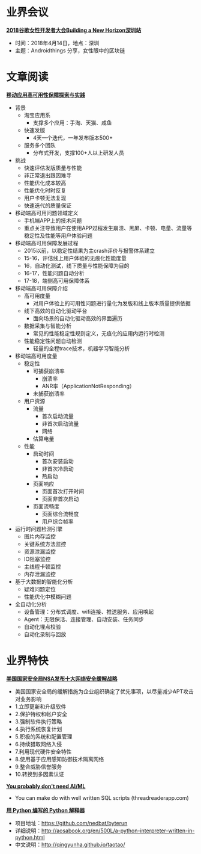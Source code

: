 ﻿# 业界会议

[**2018谷歌女性开发者大会Building a New Horizon深圳站**](http://www.huodongxing.com/event/3430981543800)
* 时间：2018年4月14日，地点：深圳
* 主题：Androidthings 分享，女性眼中的区块链


# 文章阅读

[**移动应用高可用性保障探索与实践**](https://ppt.geekbang.org/list/qconsh2017)
* 背景
   * 淘宝应用系
      * 支撑多个应用：手淘、天猫、咸鱼
   * 快速发版
      * 4天一个迭代，一年发布版本500+
   * 服务多个团队
      * 分布式开发，支撑100+人以上研发人员
* 挑战
   * 快速评估发版质量与性能
   * 非正常退出跟因难寻
   * 性能优化成本较高
   * 性能优化时时反复
   * 用户卡顿无法复现
   * 快速迭代的质量保证
* 移动端高可用问题领域定义
   * 手机端APP上的技术问题
   * 重点关注导致用户在使用APP过程发生崩溃、黑屏、卡顿、电量、流量等稳定性及性能等用户体验问题
* 移动端高可用保障发展过程
   * 2015以前，以稳定性结果为主crash评价与报警体系建立
   * 15-16，评估线上用户体验的无痕化性能度量
   * 16，自动化测试，线下质量与性能保障为目的
   * 16-17，性能问题自动分析
   * 17-18，端侧高可用保障体系
* 移动端高可用保障介绍
   * 高可用度量
      * 对用户体验上的可用性问题进行量化为发版和线上版本质量提供依据
   * 线下高效的自动化驱动平台
      * 面向场景的自动化驱动高效的界面遍历
   * 数据采集与智能分析
      * 常见的性能稳定性规则定义，无痕化的应用内运行时检测
   * 性能稳定性问题自动检测
      * 轻量的全程trace技术，机器学习智能分析
* 移动端高可用度量
   * 稳定性
      * 可捕获崩溃率
         * 崩溃率
         * ANR率（ApplicationNotResponding）
      * 未捕获崩溃率
   * 用户资源
      * 流量
         * 首次启动流量
         * 非首次启动流量
         * 网络
      * 估算电量
   * 性能
      * 启动时间
         * 首次安装启动
         * 非首次冷启动
         * 热启动
      * 页面响应
         * 页面首次打开时间
         * 页面非首次启动
      * 页面流畅度
         * 页面综合流畅度
         * 用户综合帧率
* 运行时问题检测引擎
   * 图片内存监控
   * 关键系统方法监控
   * 资源泄漏监控
   * IO阻塞监控
   * 主线程卡顿监控
   * 内存泄漏监控
* 基于大数据的智能化分析
   * 疑难问题定位
   * 性能优化中模糊问题
* 全自动化分析
   * 设备管理：分布式调度、wifi连接、推送服务、应用唤起
   * Agent：无限保活、连接管理、自动安装、任务同步
   * 自动化埋点校验
   * 自动化录制与回放


# 业界特快

[**美国国家安全局NSA发布十大网络安全缓解战略**](http://www.freebuf.com/articles/network/168550.html)
* 美国国家安全局的缓解措施为企业组织确定了优先事项，以尽量减少APT攻击对业务影响
* 1.立即更新和升级软件
* 2.保护特权和帐户安全
* 3.强制软件执行策略
* 4.执行系统恢复计划
* 5.积极的系统和配置管理
* 6.持续猎取网络入侵
* 7.利用现代硬件安全特性
* 8.使用基于应用感知防御技术隔离网络
* 9.整合威胁信誉服务
* 10.转换到多因素认证
 

[**You probably don't need AI/ML**](https://threadreaderapp.com/thread/987602838594445312.html)
*  You can make do with well written SQL scripts (threadreaderapp.com)


[**用 Python 编写的 Python 解释器**]()
* 项目地址：https://github.com/nedbat/byterun
* 详细说明：http://aosabook.org/en/500L/a-python-interpreter-written-in-python.html
* 中文说明：http://qingyunha.github.io/taotao/